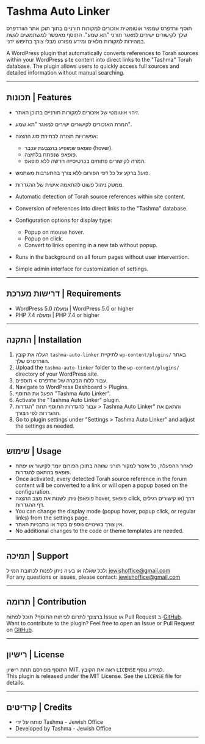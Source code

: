 # Tashma Auto Linker

תוסף וורדפרס שממיר אוטומטית אזכורים למקורות תורניים בתוך תוכן אתר הוורדפרס שלך לקישורים ישירים למאגר תורני "תא שמע". התוסף מאפשר למשתמשים לגשת במהירות למקורות מלאים ומידע מפורט מבלי צורך בחיפוש ידני.

A WordPress plugin that automatically converts references to Torah sources within your WordPress site content into direct links to the "Tashma" Torah database. The plugin allows users to quickly access full sources and detailed information without manual searching.

---

## תכונות | Features

- זיהוי אוטומטי של אזכורים למקורות תורניים בתוכן האתר.  
- המרת האזכורים לקישורים ישירים למאגר "תא שמע".  
- אפשרויות תצורה לבחירת סוג ההצגה:  
  - פופאפ שמופיע בהצבעת עכבר (hover).  
  - פופאפ שנפתח בלחיצה.  
  - המרה לקישורים פתוחים בכרטיסייה חדשה ללא פופאפ.  
- פועל ברקע על כל דפי הפורום ללא צורך בהתערבות משתמש.  
- ממשק ניהול פשוט להתאמה אישית של ההגדרות.

- Automatic detection of Torah source references within site content.  
- Conversion of references into direct links to the "Tashma" database.  
- Configuration options for display type:  
  - Popup on mouse hover.  
  - Popup on click.  
  - Convert to links opening in a new tab without popup.  
- Runs in the background on all forum pages without user intervention.  
- Simple admin interface for customization of settings.

---

## דרישות מערכת | Requirements

- WordPress 5.0 ומעלה | WordPress 5.0 or higher  
- PHP 7.4 ומעלה | PHP 7.4 or higher

---

## התקנה | Installation

1. העלה את קובץ `tashma-auto-linker` לתיקיית `wp-content/plugins/` באתר הוורדפרס שלך.  
1. Upload the `tashma-auto-linker` folder to the `wp-content/plugins/` directory of your WordPress site.  
2. עבור ללוח הבקרה של וורדפרס > תוספים.  
2. Navigate to WordPress Dashboard > Plugins.  
3. הפעל את התוסף "Tashma Auto Linker".  
3. Activate the "Tashma Auto Linker" plugin.  
4. עבור להגדרות התוסף תחת "הגדרות > Tashma Auto Linker" והתאם את ההגדרות לפי הצורך.  
4. Go to plugin settings under "Settings > Tashma Auto Linker" and adjust the settings as needed.

---

## שימוש | Usage

- לאחר ההפעלה, כל אזכור למקור תורני שזוהה בתוכן הפורום יומר לקישור או יפתח פופאפ בהתאם להגדרות.  
- Once activated, every detected Torah source reference in the forum content will be converted to a link or will open a popup based on the configuration.  
- ניתן לשנות את מצב ההצגה (פופאפ hover, פופאפ click, או קישורים רגילים) דרך דף ההגדרות.  
- You can change the display mode (popup hover, popup click, or regular links) from the settings page.  
- אין צורך בשינויים נוספים בקוד או בתבניות האתר.  
- No additional changes to the code or theme templates are needed.

---

## תמיכה | Support

לכל שאלה או בעיה ניתן לפנות לכתובת המייל: jewishoffice@gmail.com  
For any questions or issues, please contact: jewishoffice@gmail.com

---

## תרומה | Contribution

ברצונך לתרום לפיתוח התוסף? תוכל לפתוח Issue או Pull Request ב-[GitHub](https://github.com/jewishoffice/tashma-auto-linker).  
Want to contribute to the plugin? Feel free to open an Issue or Pull Request on [GitHub](https://github.com/jewishoffice/tashma-auto-linker).

---

## רישיון | License

התוסף מפורסם תחת רישיון MIT. ראה את הקובץ `LICENSE` למידע נוסף.  
This plugin is released under the MIT License. See the `LICENSE` file for details.

---

## קרדיטים | Credits

- פותח על ידי Tashma - Jewish Office  
- Developed by Tashma - Jewish Office

---
